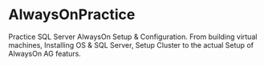 # AlwaysOnPractice
Practice SQL Server AlwaysOn Setup &amp; Configuration. From building virtual machines, Installing  OS &amp; SQL Server, Setup Cluster to the actual Setup of AlwaysOn AG featurs.
